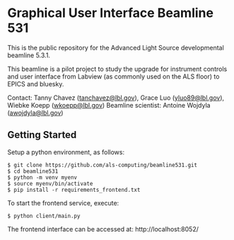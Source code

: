 # Graphical User Interface Beamline 531
This is the public repository for the Advanced Light Source developmental beamline 5.3.1.

This beamline is a pilot project to study the upgrade for instrument controls and user interface from Labview (as commonly used on the ALS floor) to EPICS and bluesky.

Contact: Tanny Chavez (tanchavez@lbl.gov), Grace Luo (yluo89@lbl.gov), Wiebke Koepp (wkoepp@lbl.gov)
Beamline scientist: Antoine Wojdyla (awojdyla@lbl.gov)

## Getting Started
Setup a python environment, as follows:

```
$ git clone https://github.com/als-computing/beamline531.git
$ cd beamline531
$ python -m venv myenv
$ source myenv/bin/activate
$ pip install -r requirements_frontend.txt
```

To start the frontend service, execute:

```
$ python client/main.py
```

The frontend interface can be accessed at: http://localhost:8052/
